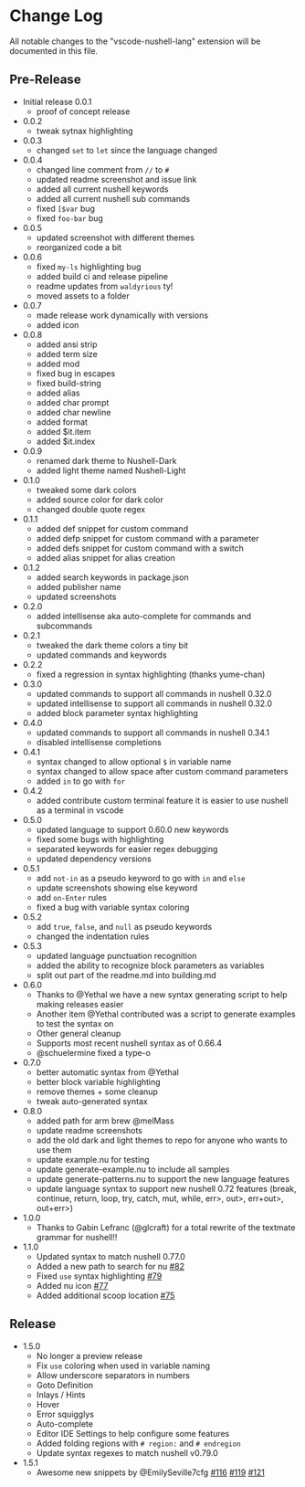 # Change Log

All notable changes to the "vscode-nushell-lang" extension will be documented in this file.

## Pre-Release

- Initial release 0.0.1
  - proof of concept release
- 0.0.2
  - tweak sytnax highlighting
- 0.0.3
  - changed `set` to `let` since the language changed
- 0.0.4
  - changed line comment from `//` to `#`
  - updated readme screenshot and issue link
  - added all current nushell keywords
  - added all current nushell sub commands
  - fixed `[$var` bug
  - fixed `foo-bar` bug
- 0.0.5
  - updated screenshot with different themes
  - reorganized code a bit
- 0.0.6
  - fixed `my-ls` highlighting bug
  - added build ci and release pipeline
  - readme updates from `waldyrious` ty!
  - moved assets to a folder
- 0.0.7
  - made release work dynamically with versions
  - added icon
- 0.0.8
  - added ansi strip
  - added term size
  - added mod
  - fixed bug in escapes
  - fixed build-string
  - added alias
  - added char prompt
  - added char newline
  - added format
  - added $it.item
  - added $it.index
- 0.0.9
  - renamed dark theme to Nushell-Dark
  - added light theme named Nushell-Light
- 0.1.0
  - tweaked some dark colors
  - added source color for dark color
  - changed double quote regex
- 0.1.1
  - added def snippet for custom command
  - added defp snippet for custom command with a parameter
  - added defs snippet for custom command with a switch
  - added alias snippet for alias creation
- 0.1.2
  - added search keywords in package.json
  - added publisher name
  - updated screenshots
- 0.2.0
  - added intellisense aka auto-complete for commands and subcommands
- 0.2.1
  - tweaked the dark theme colors a tiny bit
  - updated commands and keywords
- 0.2.2
  - fixed a regression in syntax highlighting (thanks yume-chan)
- 0.3.0
  - updated commands to support all commands in nushell 0.32.0
  - updated intellisense to support all commands in nushell 0.32.0
  - added block parameter syntax highlighting
- 0.4.0
  - updated commands to support all commands in nushell 0.34.1
  - disabled intellisense completions
- 0.4.1
  - syntax changed to allow optional `$` in variable name
  - syntax changed to allow space after custom command parameters
  - added `in` to go with `for`
- 0.4.2
  - added contribute custom terminal feature it is easier to use nushell as a terminal in vscode
- 0.5.0
  - updated language to support 0.60.0 new keywords
  - fixed some bugs with highlighting
  - separated keywords for easier regex debugging
  - updated dependency versions
- 0.5.1
  - add `not-in` as a pseudo keyword to go with `in` and `else`
  - update screenshots showing else keyword
  - add `on-Enter` rules
  - fixed a bug with variable syntax coloring
- 0.5.2
  - add `true`, `false`, and `null` as pseudo keywords
  - changed the indentation rules
- 0.5.3
  - updated language punctuation recognition
  - added the ability to recognize block parameters as variables
  - split out part of the readme.md into building.md
- 0.6.0
  - Thanks to @Yethal we have a new syntax generating script to help making releases easier
  - Another item @Yethal contributed was a script to generate examples to test the syntax on
  - Other general cleanup
  - Supports most recent nushell syntax as of 0.66.4
  - @schuelermine fixed a type-o
- 0.7.0
  - better automatic syntax from @Yethal
  - better block variable highlighting
  - remove themes + some cleanup
  - tweak auto-generated syntax
- 0.8.0
  - added path for arm brew @melMass
  - update readme screenshots
  - add the old dark and light themes to repo for anyone who wants to use them
  - update example.nu for testing
  - update generate-example.nu to include all samples
  - update generate-patterns.nu to support the new language features
  - update language syntax to support new nushell 0.72 features (break, continue, return, loop, try, catch, mut, while, err>, out>, err+out>, out+err>)
- 1.0.0
  - Thanks to Gabin Lefranc (@glcraft) for a total rewrite of the textmate grammar for nushell!!
- 1.1.0
  - Updated syntax to match nushell 0.77.0
  - Added a new path to search for nu [#82](https://github.com/nushell/vscode-nushell-lang/pull/82)
  - Fixed `use` syntax highlighting [#79](https://github.com/nushell/vscode-nushell-lang/pull/79)
  - Added nu icon [#77](https://github.com/nushell/vscode-nushell-lang/pull/77)
  - Added additional scoop location [#75](https://github.com/nushell/vscode-nushell-lang/pull/75)

## Release

- 1.5.0
  - No longer a preview release
  - Fix `use` coloring when used in variable naming
  - Allow underscore separators in numbers
  - Goto Definition
  - Inlays / Hints
  - Hover
  - Error squigglys
  - Auto-complete
  - Editor IDE Settings to help configure some features
  - Added folding regions with `# region:` and `# endregion`
  - Update syntax regexes to match nushell v0.79.0
- 1.5.1
  - Awesome new snippets by @EmilySeville7cfg [#116](https://github.com/nushell/vscode-nushell-lang/pull/116) [#119](https://github.com/nushell/vscode-nushell-lang/pull/119) [#121](https://github.com/nushell/vscode-nushell-lang/pull/121)